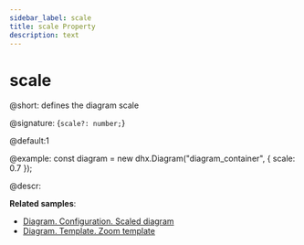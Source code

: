 ```yaml
---
sidebar_label: scale
title: scale Property
description: text
---
```


# scale

@short: defines the diagram scale

@signature: {`scale?: number;`}

@default:1

@example:
const diagram = new dhx.Diagram("diagram_container", { 
  	scale: 0.7
});

@descr:

**Related samples**:
- [Diagram. Configuration. Scaled diagram](https://snippet.dhtmlx.com/9h89c3gl)
- [Diagram. Template. Zoom template](https://snippet.dhtmlx.com/09o8t3o2)
